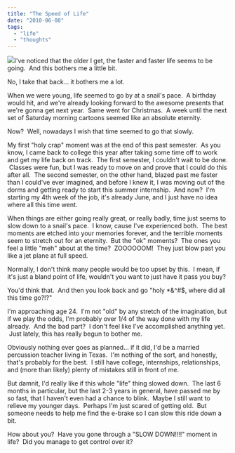 ```yaml
---
title: "The Speed of Life"
date: "2010-06-08"
tags:
  - "life"
  - "thoughts"
---
```


![](images/28-time-management.jpg)I've noticed that the older I get, the faster and faster life seems to be going.  And this bothers me a little bit.

No, I take that back... it bothers me a lot.

When we were young, life seemed to go by at a snail's pace.  A birthday would hit, and we're already looking forward to the awesome presents that we're gonna get next year.  Same went for Christmas.  A week until the next set of Saturday morning cartoons seemed like an absolute eternity.

Now?  Well, nowadays I wish that time seemed to go that slowly.

My first "holy crap" moment was at the end of this past semester.  As you know, I came back to college this year after taking some time off to work and get my life back on track.  The first semester, I couldn't wait to be done.  Classes were fun, but I was ready to move on and prove that I could do this after all.  The second semester, on the other hand, blazed past me faster than I could've ever imagined, and before I knew it, I was moving out of the dorms and getting ready to start this summer internship.  And now?  I'm starting my 4th week of the job, it's already June, and I just have no idea where all this time went.

When things are either going really great, or really badly, time just seems to slow down to a snail's pace.  I know, cause I've experienced both.  The best moments are etched into your memories forever, and the terrible moments seem to stretch out for an eternity.  But the "ok" moments?  The ones you feel a little "meh" about at the time?  ZOOOOOOM!  They just blow past you like a jet plane at full speed.

Normally, I don't think many people would be too upset by this.  I mean, if it's just a bland point of life, wouldn't you want to just have it pass you buy?

You'd think that.  And then you look back and go "holy \*&^#$, where did all this time go?!?"

I'm approaching age 24.  I'm not "old" by any stretch of the imagination, but if we play the odds, I'm probably over 1/4 of the way done with my life already.  And the bad part?  I don't feel like I've accomplished anything yet.  Just lately, this has really begun to bother me.

Obviously nothing ever goes as planned... if it did, I'd be a married percussion teacher living in Texas.  I'm nothing of the sort, and honestly, that's probably for the best.  I still have college, internships, relationships, and (more than likely) plenty of mistakes still in front of me.

But damnit, I'd really like if this whole "life" thing slowed down.  The last 6 months in particular, but the last 2-3 years in general, have passed me by so fast, that I haven't even had a chance to blink.  Maybe I still want to relieve my younger days.  Perhaps I'm just scared of getting old.  But someone needs to help me find the e-brake so I can slow this ride down a bit.

How about you?  Have you gone through a "SLOW DOWN!!!!" moment in life?  Did you manage to get control over it?

